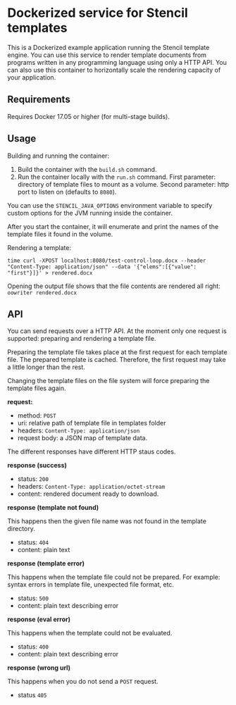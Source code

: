 # Dockerized service for Stencil templates

This is a Dockerized example application running the Stencil template engine.
You can use this service to render template documents from programs written in any programming language using only a HTTP API. You can also use this container to horizontally scale the rendering capacity of your application.

## Requirements

Requires Docker 17.05 or higher (for multi-stage builds).

## Usage

Building and running the container:

1. Build the container with the `build.sh` command.
2. Run the container locally with the `run.sh` command. First parameter: directory of template files to mount as a volume. Second parameter: http port to listen on (defaults to `8080`).

You can use the `STENCIL_JAVA_OPTIONS` environment variable to specify custom options for the JVM running inside the container.

After you start the container, it will enumerate and print the names of the template files it found in the volume.

Rendering a template:

```
time curl -XPOST localhost:8080/test-control-loop.docx --header "Content-Type: application/json" --data '{"elems":[{"value": "first"}]}' > rendered.docx
```

Opening the output file shows that the file contents are rendered all right: `oowriter rendered.docx`


## API

You can send requests over a HTTP API. At the moment only one request is supported: preparing and rendering a template file.

Preparing the template file takes place at the first request for each template file. The prepared template is cached. Therefore, the first request may take a little longer than the rest. 

Changing the template files on the file system will force preparing the template files again.

**request:**

- method: `POST`
- uri: relative path of template file in templates folder
- headers: `Content-Type: application/json`
- request body: a JSON map of template data.

The different responses have different HTTP staus codes.

**response (success)**

- status: `200`
- headers: `Content-Type: application/octet-stream`
- content: rendered document ready to download.

**response (template not found)**

This happens then the given file name was not found in the template directory.

- status: `404`
- content: plain text

**response (template error)**

This happens when the template file could not be prepared. For example: syntax
errors in template file, unexpected file format, etc.

- status: `500`
- content: plain text describing error

**response (eval error)**

This happens when the template could not be evaluated.

- status: `400`
- content: plain text describing error

**response (wrong url)**

This happens when you do not send a `POST` request.

- status `405`
